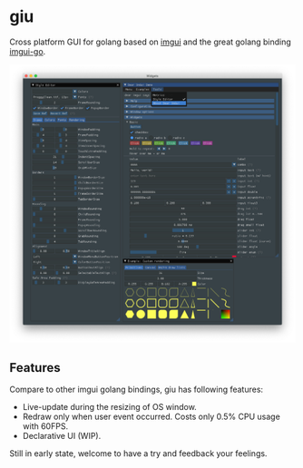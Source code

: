 # giu
Cross platform GUI for golang based on [imgui](https://github.com/ocornut/imgui) and the great golang binding [imgui-go](https://github.com/inkyblackness/imgui-go).

<img src="https://github.com/AllenDang/giu/blob/master/examples/widgets/screenshot.png" alt="Simple demo screen shots" width="800"/>

## Features

Compare to other imgui golang bindings, giu has following features:

- Live-update during the resizing of OS window.
- Redraw only when user event occurred. Costs only 0.5% CPU usage with 60FPS.
- Declarative UI (WIP).

Still in early state, welcome to have a try and feedback your feelings.


